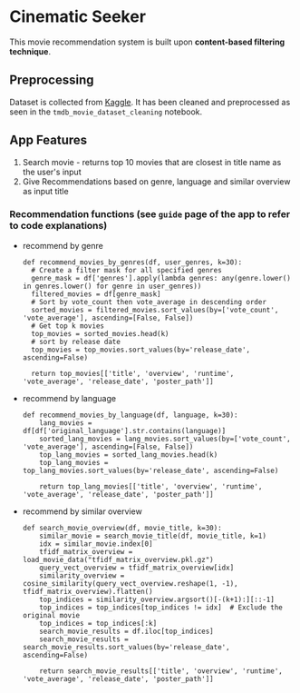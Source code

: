 # Cinematic Seeker
This movie recommendation system is built upon **content-based filtering technique**.

## Preprocessing
Dataset is collected from [Kaggle](https://www.kaggle.com/datasets/asaniczka/tmdb-movies-dataset-2023-930k-movies/).
It has been cleaned and preprocessed as seen in the `tmdb_movie_dataset_cleaning` notebook.

## App Features
1. Search movie - returns top 10 movies that are closest in title name as the user's input
2. Give Recommendations based on genre, language and similar overview as input title

### Recommendation functions (see `guide` page of the app to refer to code explanations)
- recommend by genre
  ```
  def recommend_movies_by_genres(df, user_genres, k=30):
    # Create a filter mask for all specified genres
    genre_mask = df['genres'].apply(lambda genres: any(genre.lower() in genres.lower() for genre in user_genres))
    filtered_movies = df[genre_mask]
    # Sort by vote_count then vote_average in descending order
    sorted_movies = filtered_movies.sort_values(by=['vote_count', 'vote_average'], ascending=[False, False])
    # Get top k movies
    top_movies = sorted_movies.head(k)
    # sort by release date
    top_movies = top_movies.sort_values(by='release_date', ascending=False)

    return top_movies[['title', 'overview', 'runtime', 'vote_average', 'release_date', 'poster_path']]
  ```
- recommend by language
  ```
  def recommend_movies_by_language(df, language, k=30):
      lang_movies = df[df['original_language'].str.contains(language)]
      sorted_lang_movies = lang_movies.sort_values(by=['vote_count', 'vote_average'], ascending=[False, False])
      top_lang_movies = sorted_lang_movies.head(k)
      top_lang_movies = top_lang_movies.sort_values(by='release_date', ascending=False)
  
      return top_lang_movies[['title', 'overview', 'runtime', 'vote_average', 'release_date', 'poster_path']]
    ```

- recommend by similar overview
  ```
  def search_movie_overview(df, movie_title, k=30):
      similar_movie = search_movie_title(df, movie_title, k=1)
      idx = similar_movie.index[0]  
      tfidf_matrix_overview = load_movie_data("tfidf_matrix_overview.pkl.gz")
      query_vect_overview = tfidf_matrix_overview[idx]
      similarity_overview = cosine_similarity(query_vect_overview.reshape(1, -1), tfidf_matrix_overview).flatten()
      top_indices = similarity_overview.argsort()[-(k+1):][::-1]
      top_indices = top_indices[top_indices != idx]  # Exclude the original movie
      top_indices = top_indices[:k]
      search_movie_results = df.iloc[top_indices]
      search_movie_results = search_movie_results.sort_values(by='release_date', ascending=False)
  
      return search_movie_results[['title', 'overview', 'runtime', 'vote_average', 'release_date', 'poster_path']]
    ```

